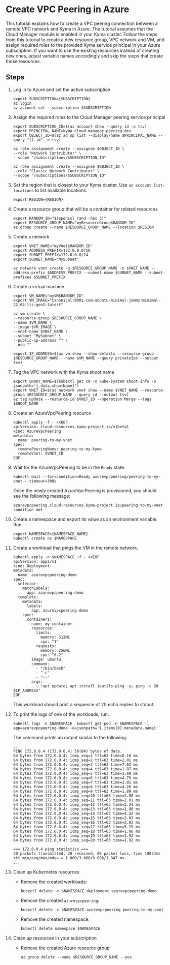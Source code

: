 # Create VPC Peering in Azure

This tutorial explains how to create a VPC peering connection between a remote VPC network and Kyma in Azure. The tutorial 
assumes that the Cloud Manager module is enabled in your Kyma cluster. Follow the steps from this tutorial to create a new resource group, VPC 
network and VM, and assign required roles to the provided Kyma service principal in your Azure subscription. If you want to
use the existing resources instead of creating new ones, adjust variable names accordingly and skip
the steps that create those resources.

## Steps <!-- {docsify-ignore} -->

1.  Log in to Azure and set the active subscription
    ```shell
    export SUBSCRIPTION={SUBSCRIPTION}
    az login
    az account set --subscription $SUBSCRIPTION
    ```
2.  Assign the required roles to the Cloud Manager peering service principal
    ```shell
    export SUBSCRIPTION_ID=$(az account show --query id -o tsv)
    export PRINCIPAL_NAME=kyma-cloud-manager-peering-dev
    export OBJECT_ID=$(az ad sp list --display-name $PRINCIPAL_NAME --query "[].id" -o tsv)
    
    az role assignment create --assignee $OBJECT_ID \
    --role "Network Contributor" \
    --scope "/subscriptions/$SUBSCRIPTION_ID"
   
    az role assignment create --assignee $OBJECT_ID \
    --role "Classic Network Contributor" \
    --scope "/subscriptions/$SUBSCRIPTION_ID"
    ```
   
3.  Set the region that is closest to your Kyma cluster. Use `az account list-locations` to list available locations. 
    ```shell
    export REGION={REGION}
    ```
4.  Create a resource group that will be a container for related resources
    ```shell
    export RANDOM_ID="$(openssl rand -hex 3)"
    export RESOURCE_GROUP_NAME="myResourceGroup$RANDOM_ID"
    az group create --name $RESOURCE_GROUP_NAME --location $REGION
    ```
5.  Create a network
    ```shell
    export VNET_NAME="myVnet$RANDOM_ID"
    export ADDRESS_PREFIX=172.0.0.0/16
    export SUBNET_PREFIX=172.0.0.0/24
    export SUBNET_NAME="MySubnet"

    az network vnet create -g $RESOURCE_GROUP_NAME -n $VNET_NAME --address-prefix $ADDRESS_PREFIX --subnet-name $SUBNET_NAME --subnet-prefixes $SUBNET_PREFIX
    ```
6.  Create a virtual machine
    ```shell
    export VM_NAME="myVM$RANDOM_ID"
    export VM_IMAGE="Canonical:0001-com-ubuntu-minimal-jammy:minimal-22_04-lts-gen2:latest"
    
    az vm create \
    --resource-group $RESOURCE_GROUP_NAME \
    --name $VM_NAME \
    --image $VM_IMAGE \
    --vnet-name $VNET_NAME \
    --subnet "MySubnet" \
    --public-ip-address "" \
    --nsg ""
    
    export IP_ADDRESS=$(az vm show --show-details --resource-group $RESOURCE_GROUP_NAME --name $VM_NAME --query privateIps --output tsv)
    ```
   
7.  Tag the VPC network with the Kyma shoot name
    ```shell
    export SHOOT_NAME=$(kubectl get cm -n kube-system shoot-info -o jsonpath='{.data.shootName}') 
    export VNET_ID=$(az network vnet show --name $VNET_NAME --resource-group $RESOURCE_GROUP_NAME --query id --output tsv)
    az tag update --resource-id $VNET_ID --operation Merge --tags $SHOOT_NAME
    ```
    
8.  Create an AzureVpcPeering resource
    ```shell
    kubectl apply -f - <<EOF
    apiVersion: cloud-resources.kyma-project.io/v1beta1
    kind: AzureVpcPeering
    metadata:
      name: peering-to-my-vnet
    spec:
      remotePeeringName: peering-to-my-kyma
      remoteVnet: $VNET_ID
    EOF
    ```
    
9.  Wait for the AzureVpcPeering to be in the `Ready` state.
    ```shell
    kubectl wait --for=condition=Ready azurevpcpeering/peering-to-my-vnet --timeout=300s
    ```

    Once the newly created AzureVpcPeering is provisioned, you should see the following message:
    ```
    azurevpcpeering.cloud-resources.kyma-project.io/peering-to-my-vnet condition met
    ```

10. Create a namespace and export its value as an environment variable. Run:

    ```shell
    export NAMESPACE={NAMESPACE_NAME}
    kubectl create ns $NAMESPACE
    ```

11. Create a workload that pings the VM in the remote network.
    ```shell
    kubectl apply -n $NAMESPACE -f - <<EOF
    apiVersion: apps/v1
    kind: Deployment
    metadata:
      name: azurevpcpeering-demo
    spec:
      selector:
        matchLabels:
          app: azurevpcpeering-demo
      template:
        metadata:
          labels:
            app: azurevpcpeering-demo
        spec:
          containers:
          - name: my-container
            resources:
              limits:
                memory: 512Mi
                cpu: "1"
              requests:
                memory: 256Mi
                cpu: "0.2"
            image: ubuntu
            command:
              - "/bin/bash"
              - "-c"
              - "--"
            args:
              - "apt update; apt install iputils-ping -y; ping -c 20 $IP_ADDRESS"
    EOF
    ```

    This workload should print a sequence of 20 echo replies to stdout.

12. To print the logs of one of the workloads, run:

    ```shell
    kubectl logs -n $NAMESPACE `kubectl get pod -n $NAMESPACE -l app=azurevpcpeering-demo -o=jsonpath='{.items[0].metadata.name}'`
    ```

    The command prints an output similar to the following:
    ```
    ...
    PING 172.0.0.4 (172.0.0.4) 56(84) bytes of data.
    64 bytes from 172.0.0.4: icmp_seq=1 ttl=63 time=8.10 ms
    64 bytes from 172.0.0.4: icmp_seq=2 ttl=63 time=2.01 ms
    64 bytes from 172.0.0.4: icmp_seq=3 ttl=63 time=7.02 ms
    64 bytes from 172.0.0.4: icmp_seq=4 ttl=63 time=1.87 ms
    64 bytes from 172.0.0.4: icmp_seq=5 ttl=63 time=1.89 ms
    64 bytes from 172.0.0.4: icmp_seq=6 ttl=63 time=4.75 ms
    64 bytes from 172.0.0.4: icmp_seq=7 ttl=63 time=2.01 ms
    64 bytes from 172.0.0.4: icmp_seq=8 ttl=63 time=4.26 ms
    64 bytes from 172.0.0.4: icmp_seq=9 ttl=63 time=1.89 ms
    64 bytes from 172.0.0.4: icmp_seq=10 ttl=63 time=2.08 ms
    64 bytes from 172.0.0.4: icmp_seq=11 ttl=63 time=2.01 ms
    64 bytes from 172.0.0.4: icmp_seq=12 ttl=63 time=2.24 ms
    64 bytes from 172.0.0.4: icmp_seq=13 ttl=63 time=1.80 ms
    64 bytes from 172.0.0.4: icmp_seq=14 ttl=63 time=4.32 ms
    64 bytes from 172.0.0.4: icmp_seq=15 ttl=63 time=2.03 ms
    64 bytes from 172.0.0.4: icmp_seq=16 ttl=63 time=2.03 ms
    64 bytes from 172.0.0.4: icmp_seq=17 ttl=63 time=5.19 ms
    64 bytes from 172.0.0.4: icmp_seq=18 ttl=63 time=1.86 ms
    64 bytes from 172.0.0.4: icmp_seq=19 ttl=63 time=1.92 ms
    64 bytes from 172.0.0.4: icmp_seq=20 ttl=63 time=1.92 ms
    
    === 172.0.0.4 ping statistics ===
    20 packets transmitted, 20 received, 0% packet loss, time 19024ms
    rtt min/avg/max/mdev = 1.800/3.060/8.096/1.847 ms
    ...
    ```
13. Clean up Kubernetes resources

    * Remove the created workloads:
      ```shell
      kubectl delete -n $NAMESPACE deployment azurevpcpeering-demo
      ```

    * Remove the created `azurevpcpeering`:
      ```shell
      kubectl delete -n $NAMESPACE azurevpcpeering peering-to-my-vnet
      ```

    * Remove the created namespace:
      ```shell
      kubectl delete namespace $NAMESPACE
      ```
   
14. Clean up resources in your subscription
    * Remove the created Azure resource group
      ```shell
      az group delete --name $RESOURCE_GROUP_NAME --yes
      ```